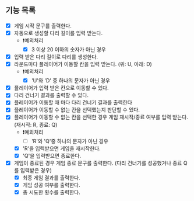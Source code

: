 ## 기능 목록

- [x] 게임 시작 문구를 출력한다.
- [x] 자동으로 생성할 다리 길이를 입력 받는다.
  - ❗️예외처리
    - [x] 3 이상 20 이하의 숫자가 아닌 경우
- [x] 입력 받은 다리 길이로 다리를 생성한다.
- [x] 라운드마다 플레이어가 이동할 칸을 입력 받는다. (위: U, 아래: D)
  - ❗️예외처리
    - [x] 'U'와 'D' 중 하나의 문자가 아닌 경우
- [x] 플레이어가 입력 받은 칸으로 이동할 수 있다.
- [x] 다리 건너기 결과를 출력할 수 있다.
- [x] 플레이어가 이동할 때 마다 다리 건너기 결과를 출력한다
- [x] 플레이어가 이동할 수 없는 칸을 선택했는지 판단할 수 있다.
- [x] 플레이어가 이동할 수 없는 칸을 선택한 경우 게임 재시작/종료 여부를 입력 받는다. (재시작: R, 종료: Q)
  - ❗️예외처리
    - [ ] 'R'와 'Q'중 하나의 문자가 아닌 경우
  - [x] 'R'을 입력받으면 게임을 재시작한다.
  - [x] 'Q'을 입력받으면 종료한다.
- [x] 게임이 종료된 경우 게임 종료 문구를 출력한다. (다리 건너기를 성공했거나 종료 Q를 입력받은 경우)
  - [x] 최종 게임 결과를 출력한다.
  - [x] 게임 성공 여부를 출력한다.
  - [x] 총 시도한 횟수를 출력한다.
